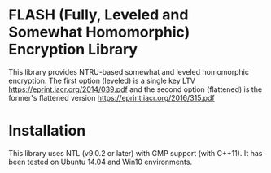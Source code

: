 # FLASH (Fully, Leveled and Somewhat Homomorphic) Encryption Library
This library provides NTRU-based somewhat and leveled homomorphic encryption. The first option (leveled) is a single key LTV https://eprint.iacr.org/2014/039.pdf and the second option (flattened) is the former's flattened version https://eprint.iacr.org/2016/315.pdf

# Installation
This library uses NTL (v9.0.2 or later) with GMP support (with C++11). It has been tested on Ubuntu 14.04 and Win10 environments.
